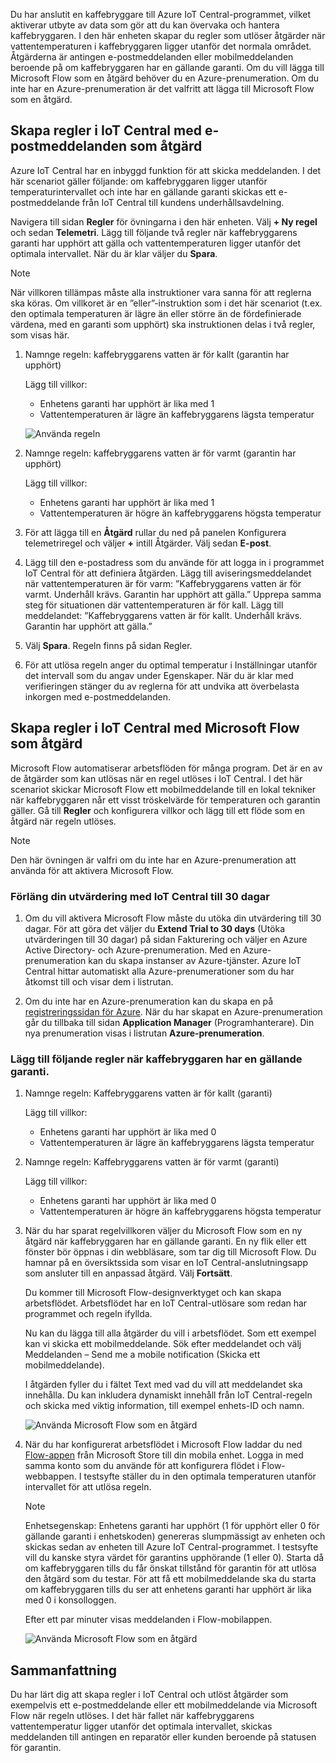 Du har anslutit en kaffebryggare till Azure IoT Central-programmet, vilket aktiverar utbyte av data som gör att du kan övervaka och hantera kaffebryggaren. I den här enheten skapar du regler som utlöser åtgärder när vattentemperaturen i kaffebryggaren ligger utanför det normala området. Åtgärderna är antingen e-postmeddelanden eller mobilmeddelanden beroende på om kaffebryggaren har en gällande garanti. Om du vill lägga till Microsoft Flow som en åtgärd behöver du en Azure-prenumeration. Om du inte har en Azure-prenumeration är det valfritt att lägga till Microsoft Flow som en åtgärd.

## <a name="create-rules-in-iot-central-with-email-as-the-action"></a>Skapa regler i IoT Central med e-postmeddelanden som åtgärd
Azure IoT Central har en inbyggd funktion för att skicka meddelanden. I det här scenariot gäller följande: om kaffebryggaren ligger utanför temperaturintervallet och inte har en gällande garanti skickas ett e-postmeddelande från IoT Central till kundens underhållsavdelning.

Navigera till sidan **Regler** för övningarna i den här enheten. Välj **+ Ny regel** och sedan **Telemetri**. Lägg till följande två regler när kaffebryggarens garanti har upphört att gälla och vattentemperaturen ligger utanför det optimala intervallet. När du är klar väljer du **Spara**. 

> [!NOTE]
> När villkoren tillämpas måste alla instruktioner vara sanna för att reglerna ska köras. Om villkoret är en ”eller”-instruktion som i det här scenariot (t.ex. den optimala temperaturen är lägre än eller större än de fördefinierade värdena, med en garanti som upphört) ska instruktionen delas i två regler, som visas här.

1. Namnge regeln: kaffebryggarens vatten är för kallt (garantin har upphört)

    Lägg till villkor:      
    * Enhetens garanti har upphört är lika med 1
    * Vattentemperaturen är lägre än kaffebryggarens lägsta temperatur

    ![Använda regeln](../images/5-flow-a.png)

1. Namnge regeln: kaffebryggarens vatten är för varmt (garantin har upphört)

    Lägg till villkor:      
    * Enhetens garanti har upphört är lika med 1
    * Vattentemperaturen är högre än kaffebryggarens högsta temperatur

1. För att lägga till en **Åtgärd** rullar du ned på panelen Konfigurera telemetriregel och väljer **+** intill Åtgärder. Välj sedan **E-post**.

1. Lägg till den e-postadress som du använde för att logga in i programmet IoT Central för att definiera åtgärden. Lägg till aviseringsmeddelandet när vattentemperaturen är för varm: ”Kaffebryggarens vatten är för varmt. Underhåll krävs.  Garantin har upphört att gälla.” Upprepa samma steg för situationen där vattentemperaturen är för kall. Lägg till meddelandet: ”Kaffebryggarens vatten är för kallt. Underhåll krävs.  Garantin har upphört att gälla.”

1. Välj **Spara**. Regeln finns på sidan Regler.

1. För att utlösa regeln anger du optimal temperatur i Inställningar utanför det intervall som du angav under Egenskaper. När du är klar med verifieringen stänger du av reglerna för att undvika att överbelasta inkorgen med e-postmeddelanden. 

## <a name="create-rules-in-iot-central-with-microsoft-flow-as-the-action"></a>Skapa regler i IoT Central med Microsoft Flow som åtgärd

Microsoft Flow automatiserar arbetsflöden för många program. Det är en av de åtgärder som kan utlösas när en regel utlöses i IoT Central. I det här scenariot skickar Microsoft Flow ett mobilmeddelande till en lokal tekniker när kaffebryggaren når ett visst tröskelvärde för temperaturen och garantin gäller. Gå till **Regler** och konfigurera villkor och lägg till ett flöde som en åtgärd när regeln utlöses. 
 
> [!NOTE]
> Den här övningen är valfri om du inte har en Azure-prenumeration att använda för att aktivera Microsoft Flow.


### <a name="extend-your-iot-central-trial-to-30-days"></a>Förläng din utvärdering med IoT Central till 30 dagar

1. Om du vill aktivera Microsoft Flow måste du utöka din utvärdering till 30 dagar. För att göra det väljer du **Extend Trial to 30 days** (Utöka utvärderingen till 30 dagar) på sidan Fakturering och väljer en Azure Active Directory- och Azure-prenumeration. Med en Azure-prenumeration kan du skapa instanser av Azure-tjänster. Azure IoT Central hittar automatiskt alla Azure-prenumerationer som du har åtkomst till och visar dem i listrutan.
    
1. Om du inte har en Azure-prenumeration kan du skapa en på [registreringssidan för Azure](https://aka.ms/createazuresubscription). När du har skapat en Azure-prenumeration går du tillbaka till sidan **Application Manager** (Programhanterare). Din nya prenumeration visas i listrutan **Azure-prenumeration**.
        

### <a name="add-the-following-rules-when-the-coffee-machine-is-under-warranty"></a>Lägg till följande regler när kaffebryggaren har en gällande garanti. 

1. Namnge regeln: Kaffebryggarens vatten är för kallt (garanti)

    Lägg till villkor:      
    * Enhetens garanti har upphört är lika med 0
    * Vattentemperaturen är lägre än kaffebryggarens lägsta temperatur

1. Namnge regeln: Kaffebryggarens vatten är för varmt (garanti)

    Lägg till villkor:      
    * Enhetens garanti har upphört är lika med 0
    * Vattentemperaturen är högre än kaffebryggarens högsta temperatur

1. När du har sparat regelvillkoren väljer du Microsoft Flow som en ny åtgärd när kaffebryggaren har en gällande garanti. En ny flik eller ett fönster bör öppnas i din webbläsare, som tar dig till Microsoft Flow. Du hamnar på en översiktssida som visar en IoT Central-anslutningsapp som ansluter till en anpassad åtgärd. Välj **Fortsätt**. 

    Du kommer till Microsoft Flow-designverktyget och kan skapa arbetsflödet. Arbetsflödet har en IoT Central-utlösare som redan har programmet och regeln ifyllda.

    Nu kan du lägga till alla åtgärder du vill i arbetsflödet. Som ett exempel kan vi skicka ett mobilmeddelande. Sök efter meddelandet och välj Meddelanden – Send me a mobile notification (Skicka ett mobilmeddelande).

    I åtgärden fyller du i fältet Text med vad du vill att meddelandet ska innehålla. Du kan inkludera dynamiskt innehåll från IoT Central-regeln och skicka med viktig information, till exempel enhets-ID och namn.
    
    ![Använda Microsoft Flow som en åtgärd](../images/5-flow-b.png)

1. När du har konfigurerat arbetsflödet i Microsoft Flow laddar du ned [Flow-appen](https://www.microsoft.com/en-us/p/microsoft-flow/9nkn0p5l9n84?activetab=pivot%3aoverviewtab) från Microsoft Store till din mobila enhet. Logga in med samma konto som du använde för att konfigurera flödet i Flow-webbappen. I testsyfte ställer du in den optimala temperaturen utanför intervallet för att utlösa regeln. 

    > [!NOTE]
    > Enhetsegenskap: Enhetens garanti har upphört (1 för upphört eller 0 för gällande garanti i enhetskoden) genereras slumpmässigt av enheten och skickas sedan av enheten till Azure IoT Central-programmet. I testsyfte vill du kanske styra värdet för garantins upphörande (1 eller 0). Starta då om kaffebryggaren tills du får önskat tillstånd för garantin för att utlösa den åtgärd som du testar. För att få ett mobilmeddelande ska du starta om kaffebryggaren tills du ser att enhetens garanti har upphört är lika med 0 i konsolloggen. 

    Efter ett par minuter visas meddelanden i Flow-mobilappen.

    ![Använda Microsoft Flow som en åtgärd](../images/5-flow-c.png)

## <a name="summary"></a>Sammanfattning
Du har lärt dig att skapa regler i IoT Central och utlöst åtgärder som exempelvis ett e-postmeddelande eller ett mobilmeddelande via Microsoft Flow när regeln utlöses. I det här fallet när kaffebryggarens vattentemperatur ligger utanför det optimala intervallet, skickas meddelanden till antingen en reparatör eller kunden beroende på statusen för garantin. 


